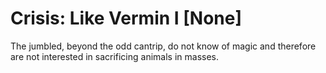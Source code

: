 # Crisis: Like Vermin I [None]

The jumbled, beyond the odd cantrip, do not know of magic and therefore are not interested in sacrificing animals in masses.

